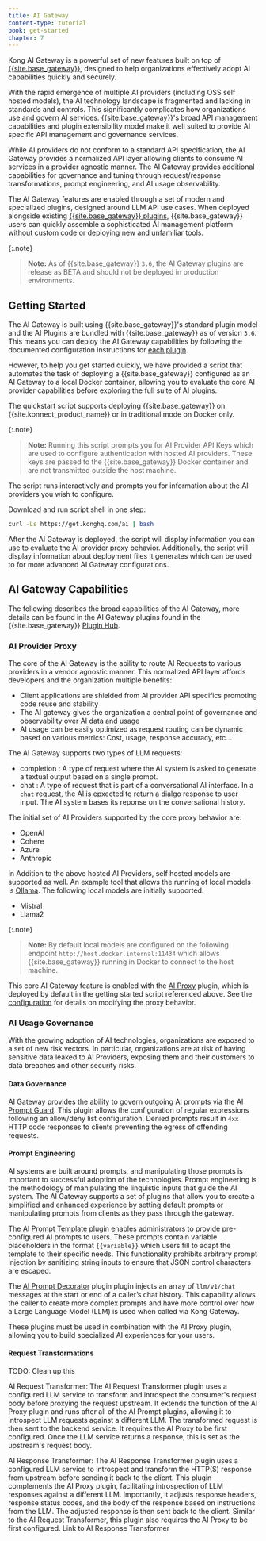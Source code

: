 ```yaml
---
title: AI Gateway
content-type: tutorial
book: get-started
chapter: 7
---
```


Kong AI Gateway is a powerful set of new features built on top of [{{site.base_gateway}}](/gateway/latest/), 
designed to help organizations effectively adopt AI capabilities quickly and securely.

With the rapid emergence of multiple AI providers (including OSS self hosted models), 
the AI technology landscape is fragmented and lacking in standards and controls. This 
significantly complicates how organizations use and govern AI services. {{site.base_gateway}}'s 
broad API management capabilities and plugin extensibility model make it well suited to 
provide AI specific API management and governance services.

While AI providers do not conform to a standard API specification, the AI Gateway provides a 
normalized API layer allowing clients to consume AI services in a provider agnostic manner. The
AI Gateway provides additional capabilities for governance and tuning through request/response 
transformations, prompt engineering, and AI usage observability.

The AI Gateway features are enabled through a set of modern and specialized plugins, 
designed around LLM API use cases. When deployed alongside existing [{{site.base_gateway}} plugins](/hub), 
{{site.base_gateway}} users can quickly assemble a sophisticated AI management platform 
without custom code or deploying new and unfamiliar tools.

{:.note}
> **Note:**
> As of {{site.base_gateway}} `3.6`, the AI Gateway plugins are release as BETA and should not be 
> deployed in production environments.

## Getting Started

The AI Gateway is built using {{site.base_gateway}}'s standard plugin model and the AI Plugins are bundled 
with {{site.base_gateway}} as of version `3.6`. This means you can deploy the AI Gateway
capabilities by following the documented configuration instructions for [each plugin](/hub/?category=ai). 

However, to help you get started quickly, we have provided a script that automates the task of 
deploying a {{site.base_gateway}} configured as an AI Gateway to a local Docker container, 
allowing you to evaluate the core AI provider capabilities before exploring the full suite of AI plugins.

The quickstart script supports deploying {{site.base_gateway}} on {{site.konnect_product_name}} or 
in traditional mode on Docker only.

{:.note}
> **Note:**
> Running this script prompts you for AI Provider API Keys which are used to configure authentication with
> hosted AI providers. These keys are passed to the {{site.base_gateway}} Docker container and are 
> not transmitted outside the host machine.

The script runs interactively and prompts you for information about the AI providers you wish to configure.

Download and run script shell in one step:

```sh
curl -Ls https://get.konghq.com/ai | bash
```

After the AI Gateway is deployed, the script will display information you can use to evaluate the 
AI provider proxy behavior. Additionally, the script will display information about deployment
files it generates which can be used to for more advanced AI Gateway configurations. 

## AI Gateway Capabilities 

The following describes the broad capabilities of the AI Gateway, more details can be found
in the AI Gateway plugins found in the {{site.base_gateway}} [Plugin Hub](/hub/?category=ai).

### AI Provider Proxy

The core of the AI Gateway is the ability to route AI Requests to various providers in a vendor agnostic
manner. This normalized API layer affords developers and the organization multiple benefits:

* Client applications are shielded from AI provider API specifics promoting code reuse and stability 
* The AI gateway gives the organization a central point of governance and observability over AI data and usage
* AI usage can be easily optimized as request routing can be dynamic based on various metrics: Cost, usage, response accuracy, etc...

The AI Gateway supports two types of LLM requests: 

* completion : A type of request where the AI system is asked to generate a textual output based on a single prompt. 
* chat : A type of request that is part of a conversational AI interface. In a `chat` request, the AI is epxected to return
  a dialgo response to user input. The AI system bases its reponse on the conversational history. 

The initial set of AI Providers supported by the core proxy behavior are:

* OpenAI 
* Cohere
* Azure
* Anthropic

In Addition to the above hosted AI Providers, self hosted models are supported as well. An example
tool that allows the running of local models is [Ollama](https://ollama.ai/).  The following local
models are initially supported:

* Mistral
* Llama2

{:.note}
> **Note:**
> By default local models are configured on the following endpoint `http://host.docker.internal:11434`
> which allows {{site.base_gateway}} running in Docker to connect to the host machine. 

This core AI Gateway feature is enabled with the [AI Proxy](hub/kong-inc/ai-proxy) plugin, which is
deployed by default in the getting started script referenced above. See the 
[configuration](hub/ai-proxy/configuration/) for details on modifying the proxy behavior.

### AI Usage Governance

With the growing adoption of AI technologies, organizations are exposed to a set of new risk vectors. In particular,
organizations are at risk of having sensitive data leaked to AI Providers, exposing them and 
their customers to data breaches and other security risks. 

#### Data Governance

AI Gateway provides the ability to govern outgoing AI prompts via the 
[AI Prompt Guard](/hub/kong-inc/ai-prompt-guard). This plugin allows the configuration of regular expressions
following an allow/deny list configuration. Denied prompts result in `4xx` HTTP code responses to clients preventing
the egress of offending requests.

#### Prompt Engineering

AI systems are built around prompts, and manipulating those prompts is important to successful adoption of the technologies.
Prompt engineering is the methodology of manipulating the linquistic inputs that guide the AI system. The AI Gateway 
supports a set of plugins that allow you to create a simplified and enhanced experience by setting default prompts or manipulating
prompts from clients as they pass through the gateway.

The [AI Prompt Template](/hub/kong-inc/ai-prompt-template) plugin enables administrators to provide pre-configured AI prompts to users. These prompts contain variable 
placeholders in the format `{{variable}}` which users fill to adapt the template to their specific needs. This functionality 
prohibits arbitrary prompt injection by sanitizing string inputs to ensure that JSON control characters are escaped. 

The [AI Prompt Decorator](/hub/kong-inc/ai-prompt-decorator) plugin plugin injects an array of `llm/v1/chat` messages at the 
start or end of a caller’s chat history. This capability allows the caller to create more complex prompts and have more control 
over how a Large Language Model (LLM) is used when called via Kong Gateway.

These plugins must be used in combination with the AI Proxy plugin, allowing you to build specialized AI experiences for your users.

#### Request Transformations

TODO: Clean up this

AI Request Transformer: The AI Request Transformer plugin uses a configured LLM service to transform and introspect the 
consumer's request body before proxying the request upstream. It extends the function of the AI Proxy plugin and runs after all of the 
AI Prompt plugins, allowing it to introspect LLM requests against a different LLM. The transformed request is then sent to the backend service. 
It requires the AI Proxy to be first configured. Once the LLM service returns a response, this is set as the upstream's request body. 

AI Response Transformer: The AI Response Transformer plugin uses a configured LLM service to introspect and transform the 
HTTP(S) response from upstream before sending it back to the client. This plugin complements the AI Proxy plugin, facilitating 
introspection of LLM responses against a different LLM. Importantly, it adjusts response headers, response status codes, and the body of the 
response based on instructions from the LLM. The adjusted response is then sent back to the client. Similar to the AI Request Transformer, 
this plugin also requires the AI Proxy to be first configured. Link to AI Response Transformer


